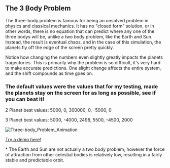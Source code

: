 <h2>The 3 Body Problem</h2>
        <p>
            The three-body problem is famous for being an unsolved problem in physics and classical mechanics. It has
            no "closed form" solution, or in other words, there is no equation that can predict where any one of the three
            bodys will be, unlike a two body problem, like the Earth and Sun. Instead, the result is eventual chaos, and in
            the case of this simulation, the planets fly off the edge of the screen pretty quickly.
        </p>
        <p>
            Notice how changing the numbers even slightly greatly impacts the planets tragectories. This is primarily why the problem
            is so difficult, it's very hard to make accurate predictions. One slight change affects the entire system, and the shift compounds as time goes on. 
        </p>
        <h3>
            The default values were the values that for my testing, made the planets stay on the screen for as 
            long as possible, see if you can beat it!
        </h3>
        <p>
            2 Planet best values: 5000, 0, 300000, 0, -5000, 0
        </p>
        <p>
            3 Planet best values: 5000, -4000, 2498, 5500, -4500, 2000
        </p>
        
![Three-body_Problem_Animation](https://github.com/IanP07/PlanetSim/assets/150859108/97980560-b1e8-4229-ae38-ac3f6532be13)

<a href="https://3bodysim.netlify.app/" target="_blank" rel="noopener noreferrer">Try a demo here!</a>
        
<p>  * The Earth and Sun are not actually a two body problem, however the force of attraction from other celestial
            bodies is relatively low, resulting in a fairly stable and predictable orbit. 
</p>

   
    
